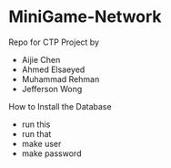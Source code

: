 # MiniGame-Network

Repo for CTP Project by 
<ul>
<li>Aijie Chen</li>
<li>Ahmed Elsaeyed</li>
<li>Muhammad Rehman</li>
<li>Jefferson Wong</li>
</ul>

How to Install the Database
<ul>
<li>run this</li>
<li>run that</li>
<li>make user</li>
<li>make password</li>
</ul>

